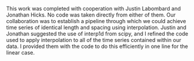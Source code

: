 This work was completed with cooperation with Justin Labombard and Jonathan Hicks. No code was taken directly from either of them. Our collaboration was to
establish a pipeline through which we could achieve time series of identical length and spacing using interpolation. Justin and Jonathan suggested the use of interp1d
from scipy, and I refined the code used to apply interpolation to all of the time series contained within our data. I provided them with the code to do this efficiently
in one line for the linear case.
